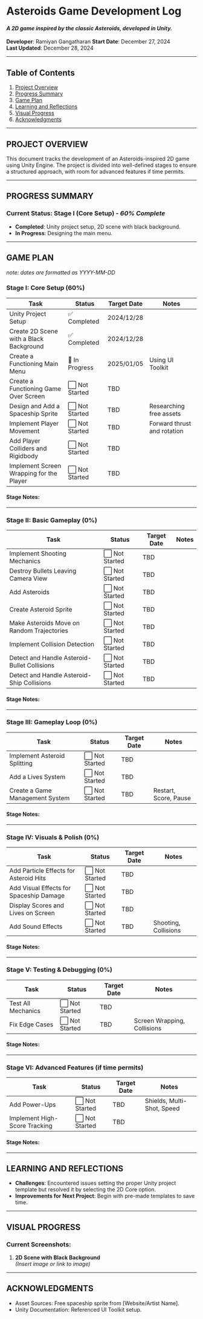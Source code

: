 # **Asteroids Game Development Log**
#### _A 2D game inspired by the classic Asteroids, developed in Unity._

**Developer**: Ramiyan Gangatharan
**Start Date**: December 27, 2024  
**Last Updated**: December 28, 2024  

---

## **Table of Contents**
1. [Project Overview](#project-overview)
2. [Progress Summary](#progress-summary)
3. [Game Plan](#game-plan)
4. [Learning and Reflections](#learning-and-reflections)
5. [Visual Progress](#visual-progress)
6. [Acknowledgments](#acknowledgments)

---

## **PROJECT OVERVIEW**
This document tracks the development of an Asteroids-inspired 2D game using Unity Engine. The project is divided into well-defined stages to ensure a structured approach, with room for advanced features if time permits.  

---

## **PROGRESS SUMMARY**
### Current Status: **Stage I (Core Setup)** - *60% Complete*  
- **Completed**: Unity project setup, 2D scene with black background.
- **In Progress**: Designing the main menu.  

---

## **GAME PLAN**

_note: dates are formatted as YYYY-MM-DD_

### **Stage I: Core Setup (60%)**
| Task                                       | Status       | Target Date         | Notes                         |
|--------------------------------------------|--------------|---------------------|-------------------------------|
| Unity Project Setup                        | ✅ Completed  | 2024/12/28   |                               |
| Create 2D Scene with a Black Background    | ✅ Completed  | 2024/12/28   |                               |
| Create a Functioning Main Menu             | 🚧 In Progress | 2025/01/05     | Using UI Toolkit              |
| Create a Functioning Game Over Screen      | ⬜ Not Started | TBD    |                               |
| Design and Add a Spaceship Sprite          | ⬜ Not Started | TBD    | Researching free assets       |
| Implement Player Movement                  | ⬜ Not Started | TBD    | Forward thrust and rotation   |
| Add Player Colliders and Rigidbody         | ⬜ Not Started | TBD    |                               |
| Implement Screen Wrapping for the Player   | ⬜ Not Started | TBD    |                               |

#### Stage Notes:

---

### **Stage II: Basic Gameplay (0%)**
| Task                                       | Status       | Target Date         | Notes                         |
|--------------------------------------------|--------------|---------------------|-------------------------------|
| Implement Shooting Mechanics               | ⬜ Not Started | TBD    |                               |
| Destroy Bullets Leaving Camera View        | ⬜ Not Started | TBD    |                               |
| Add Asteroids                              | ⬜ Not Started | TBD    |                               |
| Create Asteroid Sprite                     | ⬜ Not Started | TBD    |                               |
| Make Asteroids Move on Random Trajectories | ⬜ Not Started | TBD    |                               |
| Implement Collision Detection              | ⬜ Not Started | TBD    |                               |
| Detect and Handle Asteroid-Bullet Collisions| ⬜ Not Started | TBD   |                               |
| Detect and Handle Asteroid-Ship Collisions | ⬜ Not Started | TBD    |                               |

#### Stage Notes:

---

### **Stage III: Gameplay Loop (0%)**
| Task                                       | Status       | Target Date         | Notes                         |
|--------------------------------------------|--------------|---------------------|-------------------------------|
| Implement Asteroid Splitting               | ⬜ Not Started | TBD    |                               |
| Add a Lives System                         | ⬜ Not Started | TBD    |                               |
| Create a Game Management System            | ⬜ Not Started | TBD    | Restart, Score, Pause         |

#### Stage Notes:

---

### **Stage IV: Visuals & Polish (0%)**
| Task                                       | Status       | Target Date         | Notes                         |
|--------------------------------------------|--------------|---------------------|-------------------------------|
| Add Particle Effects for Asteroid Hits     | ⬜ Not Started | TBD    |                               |
| Add Visual Effects for Spaceship Damage    | ⬜ Not Started | TBD    |                               |
| Display Scores and Lives on Screen         | ⬜ Not Started | TBD    |                               |
| Add Sound Effects                          | ⬜ Not Started | TBD    | Shooting, Collisions          |

#### Stage Notes:

---

### **Stage V: Testing & Debugging (0%)**
| Task                                       | Status       | Target Date         | Notes                         |
|--------------------------------------------|--------------|---------------------|-------------------------------|
| Test All Mechanics                         | ⬜ Not Started | TBD   |                               |
| Fix Edge Cases                             | ⬜ Not Started | TBD   | Screen Wrapping, Collisions   |

#### Stage Notes:

---

### **Stage VI: Advanced Features (if time permits)**
| Task                                       | Status       | Target Date         | Notes                         |
|--------------------------------------------|--------------|---------------------|-------------------------------|
| Add Power-Ups                              | ⬜ Not Started | TBD   | Shields, Multi-Shot, Speed    |
| Implement High-Score Tracking              | ⬜ Not Started | TBD   |                               |

#### Stage Notes:

---

## **LEARNING AND REFLECTIONS**
- **Challenges**: Encountered issues setting the proper Unity project template but resolved it by selecting the 2D Core option.  
- **Improvements for Next Project**: Begin with pre-made templates to save time.

---

## **VISUAL PROGRESS**
### Current Screenshots:
1. **2D Scene with Black Background**  
   *(Insert image or link to image)*  

---

## **ACKNOWLEDGMENTS**
- Asset Sources: Free spaceship sprite from [Website/Artist Name].  
- Unity Documentation: Referenced UI Toolkit setup.  

